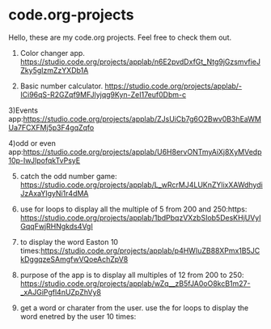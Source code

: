 # code.org-projects
Hello, these are my code.org projects. Feel free to check them out.

1) Color changer app.    https://studio.code.org/projects/applab/n6E2pvdDxfGt_Ntg9jGzsmvfieJZky5gIzmZzYXDb1A

2) Basic number calculator. https://studio.code.org/projects/applab/-ICi96qS-R2GZqf9MFJlyjqg9Kyn-ZeI17euf0Dbm-c

3)Events app:https://studio.code.org/projects/applab/ZJsUiCb7g6O2Bwv0B3hEaWMUa7FCXFMj5p3F4gqZqfo

4)odd or even app:https://studio.code.org/projects/applab/U6H8ervONTmyAiXj8XyMVedp10p-IwJIpofqkTvPsyE

5) catch the odd number game: https://studio.code.org/projects/applab/L_wRcrMJ4LUKnZYlixXAWdhydiJzAxaYIgyNi1r4dMA

6) use for loops to display all the multiple of 5 from 200 and 250:https: https://studio.code.org/projects/applab/1bdPbqzVXzbSIob5DesKHjUVyIGqqFwjRHNgkds4VgI

7) to display the word Easton 10 times:https://studio.code.org/projects/applab/p4HWIuZB88XPmx1B5JCkDggqzeSAmgfwVQoeAchZpV8

8) purpose of the app is to display all multiples of 12 from 200 to 250: https://studio.code.org/projects/applab/wZq__zB5fJA0oO8kcB1m27-_xAJGiPgfl4nUZpZhVy8

9) get a word or charater from the user. use the for loops to display the word enetred by the user 10 times:
